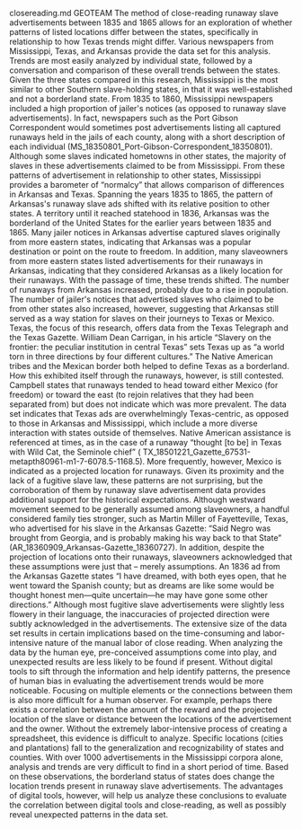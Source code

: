 closereading.md
GEOTEAM
	The method of close-reading runaway slave advertisements between 1835 and 1865 allows for an exploration of whether patterns of listed locations differ between the states, specifically in relationship to how Texas trends might differ. Various newspapers from Mississippi, Texas, and Arkansas provide the data set for this analysis.  Trends are most easily analyzed by individual state, followed by a conversation and comparison of these overall trends between the states.  
	Given the three states compared in this research, Mississippi is the most similar to other Southern slave-holding states, in that it was well-established and not a borderland state. From 1835 to 1860, Mississippi newspapers included a high proportion of jailer's notices (as opposed to runaway slave advertisements). In fact, newspapers such as the Port Gibson Correspondent would sometimes post advertisements listing all captured runaways held in the jails of each county, along with a short description of each individual (MS_18350801_Port-Gibson-Correspondent_18350801). Although some slaves indicated hometowns in other states, the majority of slaves in these advertisements claimed to be from Mississippi. From these patterns of advertisement in relationship to other states,  Mississippi provides a barometer of “normalcy” that allows comparison of differences in Arkansas and Texas.
	Spanning the years 1835 to 1865, the pattern of Arkansas's runaway slave ads shifted with its relative position to other states. A territory until it reached statehood in 1836, Arkansas was the borderland of the United States for the earlier years between 1835 and 1865. Many jailer notices in Arkansas advertise captured slaves originally from more eastern states, indicating that Arkansas was a popular destination or point on the route to freedom. In addition, many slaveowners from more eastern states listed advertisements for their runaways in Arkansas, indicating that they considered Arkansas as a likely location for their runaways.  With the passage of time, these trends shifted. The number of runaways from Arkansas increased, probably due to a rise in population.  The number of jailer's notices that advertised slaves who claimed to be from other states also increased, however, suggesting that Arkansas still served as a way station for slaves on their journeys to Texas or Mexico.
	Texas, the focus of this research, offers data from the Texas Telegraph and the Texas Gazette. William Dean Carrigan, in his article “Slavery on the frontier: the peculiar institution in central Texas” sets Texas up as “a world torn in three directions by four different cultures.” The Native American tribes and the Mexican border both helped to define Texas as a borderland. How this exhibited itself through the runaways, however, is still contested. Campbell states that runaways tended to head toward either Mexico (for freedom) or toward the east (to rejoin relatives that they had been separated from) but does not indicate which was more prevalent. The data set indicates that Texas ads are overwhelmingly Texas-centric, as opposed to those in Arkansas and Mississippi, which include a more diverse interaction with states outside of themselves. Native American assistance is referenced at times,  as in the case of a runaway “thought [to be] in Texas with Wild Cat, the Seminole chief” ( TX_18501221_Gazette_67531-metapth80961-m1-7-6078.5-1168.5).  More frequently, however, Mexico is indicated as a projected location for runaways. Given its proximity and the lack of a fugitive slave law, these patterns are not surprising, but the corroboration of them by runaway slave advertisement data provides additional support for the historical expectations.
 	Although westward movement seemed to be generally assumed among slaveowners, a handful considered family ties stronger, such as  Martin Miller of Fayetteville, Texas, who advertised for his slave in the Arkansas Gazette: “Said Negro was brought from Georgia, and is probably making his way back to that State” (AR_18360909_Arkansas-Gazette_18360727). In addition, despite the projection of  locations onto their runaways, slaveowners acknowledged that these assumptions were just that – merely assumptions. An 1836 ad from the Arkansas Gazette states “I have dreamed, with both eyes open, that he went toward the Spanish county; but as dreams are like some would be thought honest men―quite uncertain―he may have gone some other directions.” Although most fugitive slave advertisements were slightly less flowery in their language, the inaccuracies of projected direction were subtly acknowledged in the advertisements.
	The extensive size of the data set results in certain implications based on the time-consuming and labor-intensive nature of the manual labor of close reading. When analyzing the data by the human eye, pre-conceived assumptions come into play, and unexpected results are less likely to be found if present. Without digital tools to sift through the information and help identify patterns, the presence of human bias in evaluating the advertisement trends would be more noticeable.  Focusing on multiple elements or the connections between them is also more difficult for a human observer. For example, perhaps there exists a correlation between the amount of the reward and the projected location of the slave or distance between the locations of the advertisement and the owner. Without the extremely labor-intensive process of creating a spreadsheet, this evidence is difficult to analyze. Specific locations (cities and plantations) fall to the generalization and recognizability of states and counties. With over 1000 advertisements in the Mississippi corpora alone, analysis and trends are very difficult to find in a short period of time.
	Based on these observations, the borderland status of states does change the location trends present in runaway slave advertisements. The advantages of digital tools, however, will help us analyze these conclusions to evaluate the correlation between digital tools and close-reading, as well as possibly reveal unexpected patterns in the data set.
